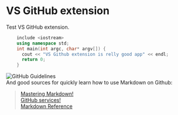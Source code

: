 # VS GitHub extension
Test VS GitHub extension.
```C++
    include <iostream>
    using namespace std;
    int main(int argc, char* argv[]) {
      cout << "VS Github extension is relly good app" << endl;
      return 0;
    }
```

![GitHub Guidelines](https://guides.github.com/images/logo@2x.png)<br>
And good sources for quickly learn how to use Markdown on Github: <br>
> [Mastering Markdown!](https://guides.github.com/features/mastering-markdown/)<br>
> [GitHub services!](https://services.github.com/)<br>
> [Markdown Reference](http://commonmark.org/help/tutorial/)<br>
